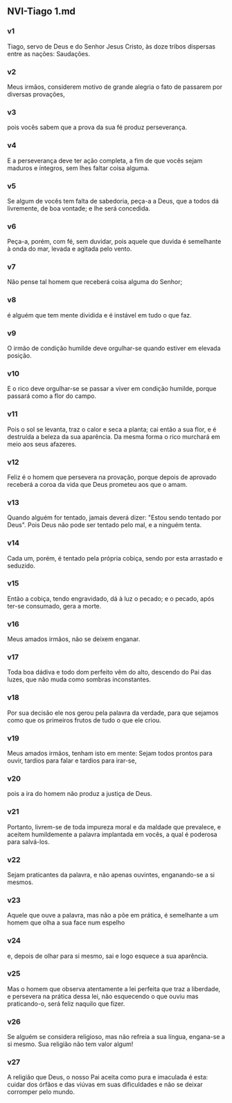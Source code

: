 ## NVI-Tiago 1.md
### v1
 Tiago, servo de Deus e do Senhor Jesus Cristo, às doze tribos dispersas entre as nações: Saudações.
### v2
 Meus irmãos, considerem motivo de grande alegria o fato de passarem por diversas provações,
### v3
 pois vocês sabem que a prova da sua fé produz perseverança.
### v4
 E a perseverança deve ter ação completa, a fim de que vocês sejam maduros e íntegros, sem lhes faltar coisa alguma.
### v5
 Se algum de vocês tem falta de sabedoria, peça-a a Deus, que a todos dá livremente, de boa vontade; e lhe será concedida.
### v6
 Peça-a, porém, com fé, sem duvidar, pois aquele que duvida é semelhante à onda do mar, levada e agitada pelo vento.
### v7
 Não pense tal homem que receberá coisa alguma do Senhor;
### v8
 é alguém que tem mente dividida e é instável em tudo o que faz.
### v9
 O irmão de condição humilde deve orgulhar-se quando estiver em elevada posição.
### v10
 E o rico deve orgulhar-se se passar a viver em condição humilde, porque passará como a flor do campo.
### v11
 Pois o sol se levanta, traz o calor e seca a planta; cai então a sua flor, e é destruída a beleza da sua aparência. Da mesma forma o rico murchará em meio aos seus afazeres.
### v12
 Feliz é o homem que persevera na provação, porque depois de aprovado receberá a coroa da vida que Deus prometeu aos que o amam.
### v13
 Quando alguém for tentado, jamais deverá dizer: "Estou sendo tentado por Deus". Pois Deus não pode ser tentado pelo mal, e a ninguém tenta.
### v14
 Cada um, porém, é tentado pela própria cobiça, sendo por esta arrastado e seduzido.
### v15
 Então a cobiça, tendo engravidado, dá à luz o pecado; e o pecado, após ter-se consumado, gera a morte.
### v16
 Meus amados irmãos, não se deixem enganar.
### v17
 Toda boa dádiva e todo dom perfeito vêm do alto, descendo do Pai das luzes, que não muda como sombras inconstantes.
### v18
 Por sua decisão ele nos gerou pela palavra da verdade, para que sejamos como que os primeiros frutos de tudo o que ele criou.
### v19
 Meus amados irmãos, tenham isto em mente: Sejam todos prontos para ouvir, tardios para falar e tardios para irar-se,
### v20
 pois a ira do homem não produz a justiça de Deus.
### v21
 Portanto, livrem-se de toda impureza moral e da maldade que prevalece, e aceitem humildemente a palavra implantada em vocês, a qual é poderosa para salvá-los.
### v22
 Sejam praticantes da palavra, e não apenas ouvintes, enganando-se a si mesmos.
### v23
 Aquele que ouve a palavra, mas não a põe em prática, é semelhante a um homem que olha a sua face num espelho
### v24
 e, depois de olhar para si mesmo, sai e logo esquece a sua aparência.
### v25
 Mas o homem que observa atentamente a lei perfeita que traz a liberdade, e persevera na prática dessa lei, não esquecendo o que ouviu mas praticando-o, será feliz naquilo que fizer.
### v26
 Se alguém se considera religioso, mas não refreia a sua língua, engana-se a si mesmo. Sua religião não tem valor algum!
### v27
 A religião que Deus, o nosso Pai aceita como pura e imaculada é esta: cuidar dos órfãos e das viúvas em suas dificuldades e não se deixar corromper pelo mundo.

